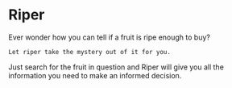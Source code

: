 # Riper
Ever wonder how you can tell if a fruit is ripe enough to buy?

    Let riper take the mystery out of it for you.

Just search for the fruit in question and Riper will give you all the information you need to make an informed
 decision.